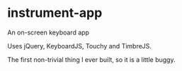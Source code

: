 # instrument-app
An on-screen keyboard app

Uses jQuery, KeyboardJS, Touchy and TimbreJS.

The first non-trivial thing I ever built, so it is a little buggy.
